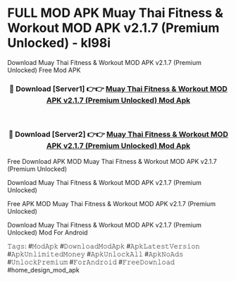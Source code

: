 # FULL MOD APK Muay Thai Fitness & Workout MOD APK v2.1.7 (Premium Unlocked) - kl98i
Download Muay Thai Fitness & Workout MOD APK v2.1.7 (Premium Unlocked) Free Mod APK

<div align="center">
<h3>🔴 Download [Server1] 👉👉 <a href="https://apk-comot.site?title=Muay_Thai_Fitness_&_Workout_MOD_APK_v2.1.7_(Premium_Unlocked)">Muay Thai Fitness & Workout MOD APK v2.1.7 (Premium Unlocked) Mod Apk</a></h3><br>

<h3>🔴 Download [Server2] 👉👉 <a href="https://apk-comot.site?title=Muay_Thai_Fitness_&_Workout_MOD_APK_v2.1.7_(Premium_Unlocked)">Muay Thai Fitness & Workout MOD APK v2.1.7 (Premium Unlocked) Mod Apk</a></h3>
</div>


Free Download APK MOD Muay Thai Fitness & Workout MOD APK v2.1.7 (Premium Unlocked)

Download Muay Thai Fitness & Workout MOD APK v2.1.7 (Premium Unlocked) 

Free APK MOD Muay Thai Fitness & Workout MOD APK v2.1.7 (Premium Unlocked) 

Download Muay Thai Fitness & Workout MOD APK v2.1.7 (Premium Unlocked) Mod For Android

𝚃𝚊𝚐𝚜: #𝙼𝚘𝚍𝙰𝚙𝚔 #𝙳𝚘𝚠𝚗𝚕𝚘𝚊𝚍𝙼𝚘𝚍𝙰𝚙𝚔 #𝙰𝚙𝚔𝙻𝚊𝚝𝚎𝚜𝚝𝚅𝚎𝚛𝚜𝚒𝚘𝚗 #𝙰𝚙𝚔𝚄𝚗𝚕𝚒𝚖𝚒𝚝𝚎𝚍𝙼𝚘𝚗𝚎𝚢 #𝙰𝚙𝚔𝚄𝚗𝚕𝚘𝚌𝚔𝙰𝚕𝚕 #𝙰𝚙𝚔𝙽𝚘𝙰𝚍𝚜 #𝚄𝚗𝚕𝚘𝚌𝚔𝙿𝚛𝚎𝚖𝚒𝚞𝚖 #𝙵𝚘𝚛𝙰𝚗𝚍𝚛𝚘𝚒𝚍 #𝙵𝚛𝚎𝚎𝙳𝚘𝚠𝚗𝚕𝚘𝚊𝚍 #home_design_mod_apk